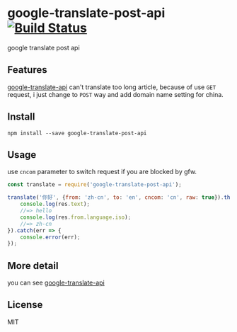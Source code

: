 # google-translate-post-api [![Build Status](https://travis-ci.org/anuoua/google-translate-post-api.svg?branch=master)](https://travis-ci.org/anuoua/google-translate-post-api)

google translate post api

## Features 

[google-translate-api](https://github.com/matheuss/google-translate-api) can't translate too long article, because of use `GET` request, i just change to `POST` way and add domain name setting for china.

## Install

```javasscript
npm install --save google-translate-post-api
```

## Usage

use `cncom` parameter to switch request if you are blocked by gfw.

``` js
const translate = require('google-translate-post-api');

translate('你好', {from: 'zh-cn', to: 'en', cncom: 'cn', raw: true}).then(res => {
    console.log(res.text);
    //=> hello
    console.log(res.from.language.iso);
    //=> zh-cn
}).catch(err => {
    console.error(err);
});
```

## More detail

you can see [google-translate-api](https://github.com/matheuss/google-translate-api)

## License

MIT
